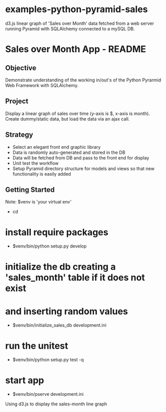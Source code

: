 examples-python-pyramid-sales
=============================

d3.js linear graph of 'Sales over Month' data fetched from a web server running Pyramid with SQLAlchemy connected to a mySQL DB.

Sales over Month App - README
=============================

Objective
---------

Demonstrate understanding of the working in/out's of the Python Pyrarmid Web Framework with SQLAlchemy.

Project
-------

Display a linear graph of sales over time (y-axis is $, x-axis is month).
Create dummy/static data, but load the data via an ajax call.

Strategy
--------

* Select an elegant front end graphic library
* Data is randomly auto-generated and stored in the DB
* Data will be fetched from DB and pass to the front end for display
* Unit test the workflow
* Setup Pyramid directory structure for models and views so that new functionality is easily added

Getting Started
---------------

Note: $venv is 'your virtual env'

- cd <directory containing this file>

# install require packages
- $venv/bin/python setup.py develop

# initialize the db creating a 'sales_month' table if it does not exist
# and inserting random values
- $venv/bin/initialize_sales_db development.ini

# run the unitest
- $venv/bin/python setup.py test -q

# start app
- $venv/bin/pserve development.ini

Using d3.js to display the sales-month line graph
